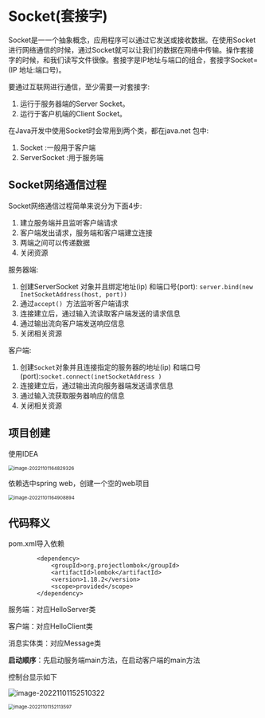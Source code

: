 # Socket(套接字)

Socket是一一个抽象概念，应用程序可以通过它发送或接收数据。在使用Socket进行网络通信的时候，通过Socket就可以让我们的数据在网络中传输。操作套接字的时候，和我们读写文件很像。套接字是IP地址与端口的组合，套接字Socket= (IP 地址:端口号)。

要通过互联网进行通信，至少需要一对套接字:

1. 运行于服务器端的Server Socket。
2. 运行于客户机端的Client Socket。

在Java开发中使用Socket时会常用到两个类，都在java.net 包中:

1. Socket :一般用于客户端
2. ServerSocket :用于服务端

## Socket网络通信过程

Socket网络通信过程简单来说分为下面4步:

1. 建立服务端并且监听客户端请求
2. 客户端发出请求，服务端和客户端建立连接
3. 两端之间可以传递数据
4. 关闭资源


服务器端:

1. 创建ServerSocket 对象并且绑定地址(ip) 和端口号(port): `server.bind(new InetSocketAddress(host, port))`
2. 通过`accept() `方法监听客户端请求
3. 连接建立后，通过输入流读取客户端发送的请求信息
4. 通过输出流向客户端发送响应信息
5. 关闭相关资源

客户端:

1. 创建`Socket`对象并且连接指定的服务器的地址(ip) 和端口号(port):`socket.connect(inetSocketAddress )`
2. 连接建立后，通过输出流向服务器端发送请求信息
3. 通过输入流获取服务器响应的信息
4. 关闭相关资源

## 项目创建

使用IDEA

<img src="../../../../typora-user-images/image-20221101164829326.png" alt="image-20221101164829326" style="zoom: 67%;" />

依赖选中spring web，创建一个空的web项目

<img src="../../../../typora-user-images/image-20221101164908894.png" alt="image-20221101164908894" style="zoom:67%;" />

## 代码释义

pom.xml导入依赖

```
        <dependency>
            <groupId>org.projectlombok</groupId>
            <artifactId>lombok</artifactId>
            <version>1.18.2</version>
            <scope>provided</scope>
        </dependency>
```

服务端：对应HelloServer类

客户端：对应HelloClient类

消息实体类：对应Message类

**启动顺序**：先启动服务端main方法，在启动客户端的main方法

控制台显示如下

![image-20221101152510322](https://billrepo.oss-cn-hangzhou.aliyuncs.com/doc-img/image-20221101152510322.png)



<img src="https://billrepo.oss-cn-hangzhou.aliyuncs.com/doc-img/image-20221101152113597.png" alt="image-20221101152113597" style="zoom: 67%;" />



